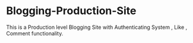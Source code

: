 # Blogging-Production-Site
This is a Production level Blogging Site with Authenticating System , Like , Comment functionality.
